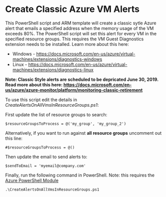 # Create Classic Azure VM Alerts
This PowerShell script and ARM template will create a classic sytle Azure alert that emails a specified address when the memory usage of the VM exceeds 80%. The PowerShell script will set this alert for every VM in the specified resource groups. This requires the VM Guest Diagnostics extension needs to be installed. Learn more about this here: 
* Windows - https://docs.microsoft.com/en-us/azure/virtual-machines/extensions/diagnostics-windows
* Linux - https://docs.microsoft.com/en-us/azure/virtual-machines/extensions/diagnostics-linux

**Note: Classic Style alerts are scheduled to be depricated June 30, 2019. Read more about this here: https://docs.microsoft.com/en-us/azure/azure-monitor/platform/monitoring-classic-retirement**

To use this script edit the details in _CreateAlertsOnAllVmsInResourceGroups.ps1_:

First update the list of resource groups to search:
```
$resourceGroupsToProcess = @('my_group', 'my_group_2')
```

Alternatively, if you want to run against **all resource groups** uncomment out this line:
```
#$resourceGroupsToProcess = @()
```

Then update the email to send alerts to:
```
$sendToEmail = 'myemail@company.com'
```

Finally, run the following command in PowerShell. Note: this requires the [Azure PowerShell Module](https://docs.microsoft.com/en-us/powershell/azure/overview?view=azps-1.3.0)
```
.\CreateAlertsOnAllVmsInResourceGroups.ps1
```
